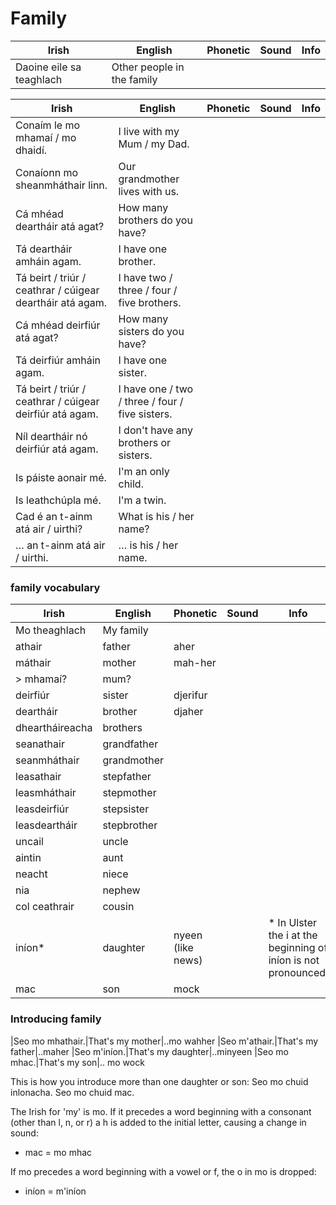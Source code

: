 # Family

|Irish|English|Phonetic|Sound|Info|
|------|-------|--------|-----|----|
|Daoine eile sa teaghlach|Other people in the family


|Irish|English|Phonetic|Sound|Info|
|------|-------|--------|-----|----|
|Conaím le mo mhamaí / mo dhaidí.|I live with my Mum / my Dad.
|Conaíonn mo sheanmháthair linn.|Our grandmother lives with us.
|Cá mhéad deartháir atá agat?|How many brothers do you have?
|Tá deartháir amháin agam.|I have one brother.
|Tá beirt / triúr / ceathrar / cúigear deartháir atá agam.|I have two / three / four / five brothers.
|Cá mhéad deirfiúr atá agat?|How many sisters do you have?
|Tá deirfiúr amháin agam.|I have one sister.
|Tá beirt / triúr / ceathrar / cúigear deirfiúr atá agam.|I have one / two / three / four / five sisters.
|Níl deartháir nó deirfiúr atá agam.|I don't have any brothers or sisters.
|Is páiste aonair mé.|I'm an only child.
|Is leathchúpla mé.|I'm a twin.
|Cad é an t-ainm atá air / uirthi?|What is his / her name?
|… an t-ainm atá air / uirthi.|… is his / her name.

### family vocabulary
|Irish|English|Phonetic|Sound|Info|
|------|-------|--------|-----|----|
|Mo theaghlach| My family
|athair|father|aher
|máthair|mother|mah-her
| > mhamaí?|mum?
|deirfiúr|sister|djerifur
|deartháir|brother|djaher
|dheartháireacha|brothers
|seanathair|grandfather
|seanmháthair|grandmother
|leasathair|stepfather
|leasmháthair|stepmother
|leasdeirfiúr|stepsister
|leasdeartháir|stepbrother
|uncail|uncle
|aintin|aunt
|neacht|niece
|nia|nephew
|col ceathrair|cousin
|iníon* |daughter|nyeen (like news)||* In Ulster the i at the beginning of iníon is not pronounced.
|mac |son|mock


### Introducing family
|Seo mo mhathair.|That's my mother|..mo wahher
|Seo m'athair.|That's my father|..maher
|Seo m'iníon.|That's my daughter|..minyeen
|Seo mo mhac.|That's my son|.. mo wock

This is how you introduce more than one daughter or son:
Seo mo chuid inlonacha.
Seo mo chuid mac.

The Irish for 'my' is mo. If it precedes a word beginning with a consonant (other than l, n, or r) a h is added to the initial letter, causing a change in sound:

* mac = mo mhac

If mo precedes a word beginning with a vowel or f, the o in mo is dropped:

* iníon = m'iníon